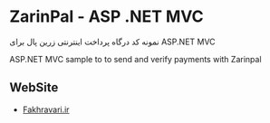 # ZarinPal - ASP .NET MVC
نمونه کد درگاه پرداخت اینترنتی زرین پال برای ASP.NET MVC

ASP.NET MVC sample to to send and verify payments with Zarinpal

## WebSite
- [Fakhravari.ir](https://fakhravari.ir)
